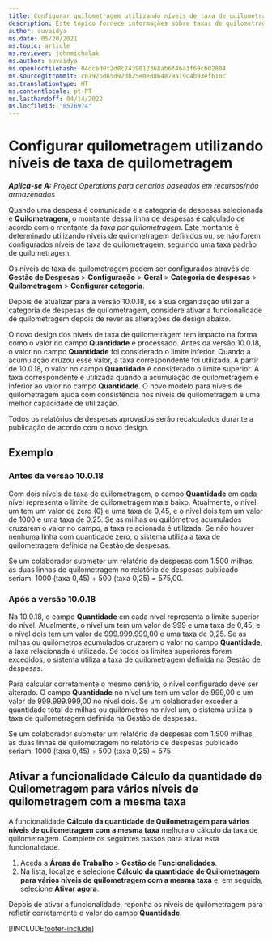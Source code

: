 ```yaml
---
title: Configurar quilometragem utilizando níveis de taxa de quilometragem
description: Este tópico fornece informações sobre taxas de quilometragem e níveis de taxa de quilometragem.
author: suvaidya
ms.date: 05/20/2021
ms.topic: article
ms.reviewer: johnmichalak
ms.author: suvaidya
ms.openlocfilehash: 04dc6d0f2d8c7439012368ab6f46a1f69cb02804
ms.sourcegitcommit: c0792bd65d92db25e0e8864879a19c4b93efb10c
ms.translationtype: HT
ms.contentlocale: pt-PT
ms.lasthandoff: 04/14/2022
ms.locfileid: "8576974"
---
```

# <a name="set-up-mileage-using-mileage-rate-tiers"></a>Configurar quilometragem utilizando níveis de taxa de quilometragem

_**Aplica-se A:** Project Operations para cenários baseados em recursos/não armazenados_

Quando uma despesa é comunicada e a categoria de despesas selecionada é **Quilometragem**, o montante dessa linha de despesas é calculado de acordo com o montante da *taxa por quilometragem*. Este montante é determinado utilizando níveis de quilometragem definidos ou, se não forem configurados níveis de taxa de quilometragem, seguindo uma taxa padrão de quilometragem. 

Os níveis de taxa de quilometragem podem ser configurados através de **Gestão de Despesas** > **Configuração** > **Geral** > **Categoria de despesas** > **Quilometragem** > **Configurar categoria**.

Depois de atualizar para a versão 10.0.18, se a sua organização utilizar a categoria de despesas de quilometragem, considere ativar a funcionalidade de quilometragem depois de rever as alterações de design abaixo. 

O novo design dos níveis de taxa de quilometragem tem impacto na forma como o valor no campo **Quantidade** é processado. Antes da versão 10.0.18, o valor no campo **Quantidade** foi considerado o limite inferior. Quando a acumulação cruzou esse valor, a taxa correspondente foi utilizada.  A partir de 10.0.18, o valor no campo **Quantidade** é considerado o limite superior. A taxa correspondente é utilizada quando a acumulação de quilometragem é inferior ao valor no campo **Quantidade**.  O novo modelo para níveis de quilometragem ajuda com consistência nos níveis de quilometragem e uma melhor capacidade de utilização.   

Todos os relatórios de despesas aprovados serão recalculados durante a publicação de acordo com o novo design.

## <a name="example"></a>Exemplo
 
### <a name="before-version-10018"></a>Antes da versão 10.0.18
Com dois níveis de taxa de quilometragem, o campo **Quantidade** em cada nível representa o limite de quilometragem mais baixo. Atualmente, o nível um tem um valor de zero (0) e uma taxa de 0,45, e o nível dois tem um valor de 1000 e uma taxa de 0,25. Se as milhas ou quilómetros acumulados cruzarem o valor no campo, a taxa relacionada é utilizada. Se não houver nenhuma linha com quantidade zero, o sistema utiliza a taxa de quilometragem definida na Gestão de despesas. 
 
Se um colaborador submeter um relatório de despesas com 1.500 milhas, as duas linhas de quilometragem no relatório de despesas publicado seriam: 1000 (taxa 0,45) + 500 (taxa 0,25) = 575,00.

### <a name="after-version-10018"></a>Após a versão 10.0.18
Na 10.0.18, o campo **Quantidade** em cada nível representa o limite superior do nível. Atualmente, o nível um tem um valor de 999 e uma taxa de 0,45, e o nível dois tem um valor de 999.999.999,00 e uma taxa de 0,25. Se as milhas ou quilómetros acumulados cruzarem o valor no campo **Quantidade**, a taxa relacionada é utilizada. Se todos os limites superiores forem excedidos, o sistema utiliza a taxa de quilometragem definida na Gestão de despesas. 
 
Para calcular corretamente o mesmo cenário, o nível configurado deve ser alterado. O campo **Quantidade** no nível um tem um valor de 999,00 e um valor de 999.999.999,00 no nível dois. Se um colaborador exceder a quantidade total de milhas ou quilómetros no nível um, o sistema utiliza a taxa de quilometragem definida na Gestão de despesas. 
  
Se um colaborador submeter um relatório de despesas com 1.500 milhas, as duas linhas de quilometragem no relatório de despesas publicado seriam: 1000 (taxa 0,45) + 500 (taxa 0,25) = 575

## <a name="enable-the-mileage-amount-calculation-for-multiple-mileage-tiers-with-same-rate-feature"></a>Ativar a funcionalidade Cálculo da quantidade de Quilometragem para vários níveis de quilometragem com a mesma taxa

A funcionalidade **Cálculo da quantidade de Quilometragem para vários níveis de quilometragem com a mesma taxa** melhora o cálculo da taxa de quilometragem. Complete os seguintes passos para ativar esta funcionalidade.

1. Aceda a **Áreas de Trabalho** > **Gestão de Funcionalidades**. 
2. Na lista, localize e selecione **Cálculo da quantidade de Quilometragem para vários níveis de quilometragem com a mesma taxa** e, em seguida, selecione **Ativar agora**.

Depois de ativar a funcionalidade, reponha os níveis de quilometragem para refletir corretamente o valor do campo **Quantidade**. 


[!INCLUDE[footer-include](../includes/footer-banner.md)]
